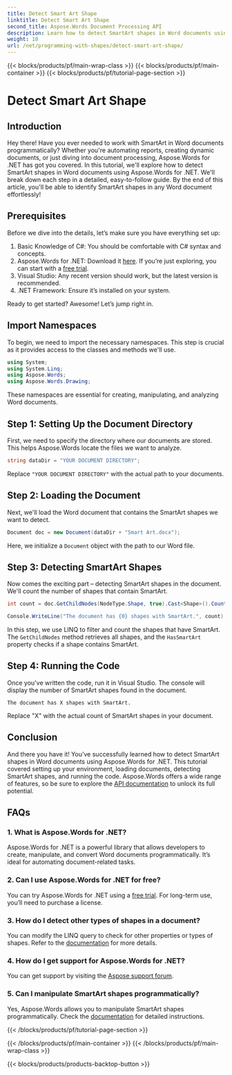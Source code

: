 ```yaml
---
title: Detect Smart Art Shape
linktitle: Detect Smart Art Shape
second_title: Aspose.Words Document Processing API
description: Learn how to detect SmartArt shapes in Word documents using Aspose.Words for .NET with this comprehensive, guide. Perfect for automating your document workflow.
weight: 10
url: /net/programming-with-shapes/detect-smart-art-shape/
---
```


{{< blocks/products/pf/main-wrap-class >}}
{{< blocks/products/pf/main-container >}}
{{< blocks/products/pf/tutorial-page-section >}}

# Detect Smart Art Shape


## Introduction

Hey there! Have you ever needed to work with SmartArt in Word documents programmatically? Whether you're automating reports, creating dynamic documents, or just diving into document processing, Aspose.Words for .NET has got you covered. In this tutorial, we'll explore how to detect SmartArt shapes in Word documents using Aspose.Words for .NET. We'll break down each step in a detailed, easy-to-follow guide. By the end of this article, you'll be able to identify SmartArt shapes in any Word document effortlessly!

## Prerequisites

Before we dive into the details, let’s make sure you have everything set up:

1. Basic Knowledge of C#: You should be comfortable with C# syntax and concepts.
2. Aspose.Words for .NET: Download it [here](https://releases.aspose.com/words/net/). If you’re just exploring, you can start with a [free trial](https://releases.aspose.com/).
3. Visual Studio: Any recent version should work, but the latest version is recommended.
4. .NET Framework: Ensure it’s installed on your system.

Ready to get started? Awesome! Let’s jump right in.

## Import Namespaces

To begin, we need to import the necessary namespaces. This step is crucial as it provides access to the classes and methods we'll use.

```csharp
using System;
using System.Linq;
using Aspose.Words;
using Aspose.Words.Drawing;
```

These namespaces are essential for creating, manipulating, and analyzing Word documents.

## Step 1: Setting Up the Document Directory

First, we need to specify the directory where our documents are stored. This helps Aspose.Words locate the files we want to analyze.

```csharp
string dataDir = "YOUR DOCUMENT DIRECTORY";
```

Replace `"YOUR DOCUMENT DIRECTORY"` with the actual path to your documents.

## Step 2: Loading the Document

Next, we'll load the Word document that contains the SmartArt shapes we want to detect.

```csharp
Document doc = new Document(dataDir + "Smart Art.docx");
```

Here, we initialize a `Document` object with the path to our Word file.

## Step 3: Detecting SmartArt Shapes

Now comes the exciting part – detecting SmartArt shapes in the document. We'll count the number of shapes that contain SmartArt.

```csharp
int count = doc.GetChildNodes(NodeType.Shape, true).Cast<Shape>().Count(shape => shape.HasSmartArt);

Console.WriteLine("The document has {0} shapes with SmartArt.", count);
```

In this step, we use LINQ to filter and count the shapes that have SmartArt. The `GetChildNodes` method retrieves all shapes, and the `HasSmartArt` property checks if a shape contains SmartArt.

## Step 4: Running the Code

Once you've written the code, run it in Visual Studio. The console will display the number of SmartArt shapes found in the document.

```plaintext
The document has X shapes with SmartArt.
```

Replace "X" with the actual count of SmartArt shapes in your document.

## Conclusion

And there you have it! You’ve successfully learned how to detect SmartArt shapes in Word documents using Aspose.Words for .NET. This tutorial covered setting up your environment, loading documents, detecting SmartArt shapes, and running the code. Aspose.Words offers a wide range of features, so be sure to explore the [API documentation](https://reference.aspose.com/words/net/) to unlock its full potential.

## FAQs

### 1. What is Aspose.Words for .NET?

Aspose.Words for .NET is a powerful library that allows developers to create, manipulate, and convert Word documents programmatically. It’s ideal for automating document-related tasks.

### 2. Can I use Aspose.Words for .NET for free?

You can try Aspose.Words for .NET using a [free trial](https://releases.aspose.com/). For long-term use, you’ll need to purchase a license.

### 3. How do I detect other types of shapes in a document?

You can modify the LINQ query to check for other properties or types of shapes. Refer to the [documentation](https://reference.aspose.com/words/net/) for more details.

### 4. How do I get support for Aspose.Words for .NET?

You can get support by visiting the [Aspose support forum](https://forum.aspose.com/c/words/8).

### 5. Can I manipulate SmartArt shapes programmatically?

Yes, Aspose.Words allows you to manipulate SmartArt shapes programmatically. Check the [documentation](https://reference.aspose.com/words/net/) for detailed instructions.

{{< /blocks/products/pf/tutorial-page-section >}}

{{< /blocks/products/pf/main-container >}}
{{< /blocks/products/pf/main-wrap-class >}}

{{< blocks/products/products-backtop-button >}}
